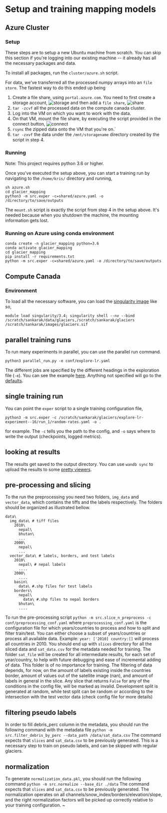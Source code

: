 # Setup and training mapping models

## Azure Cluster

### Setup

These steps are to setup a new Ubuntu machine from scratch. You can skip this
section if you're logging into our existing machine -- it already has all the
necessary packages and data.

To install all packages, run the `cluster/azure.sh` script.

For data, we've transferred all the processed numpy arrays into an `file
store`. The fastest way to do this ended up being 

1. Create a file share, using `portal.azure.com`. You need to first create a
   storage account,
   ![storage](https://drive.google.com/uc?id=1wo7F_1mD4ueLbxOt_s5_Mc0s-YhCyBmD)
   and then add a `file share`,
   ![share](https://drive.google.com/uc?id=1bJ95Lg13FjXLvGWrwZm-0xbdNJQVfbb1)
2. `tar -zcvf` all the processed data on the compute canada cluster.
3. Log into the VM on which you want to work with the data.
4. On that VM, mount the file share, by executing the script provided in the
   connect button,
![connect](https://drive.google.com/uc?id=1tcOZFKqeW6UIOA2HHa1xbampIlx9s7Da)
5. `rsync` the zipped data onto the VM that you're on.`
6. `tar -zxvf` the data under the `/mnt/storagename` directory created by the
   script in step 4.

### Running  
Note: This project requires python 3.6 or higher.

Once you've executed the setup above, you can start a training run by navigating
to the `/home/kris/` directory and running,

```
sh azure.sh
cd glacier_mapping
python3 -m src.exper -c=shared/azure.yaml -o /directory/to/save/outputs
```

The `mount.sh` script is exactly the script from step 4 in the setup above. It's
needed because when you shutdown the machine, the mounting information gets
lost.

### Running on Azure using conda environment
```
conda create -n glacier_mapping python=3.6
conda activate glacier_mapping
cd glacier_mapping
pip install -r requirements.txt
python -m src.exper -c=shared/azure.yaml -o /directory/to/save/outputs
```


## Compute Canada

### Environment

To load all the necessary software, you can load the [singularity
image](https://drive.google.com/open?id=1Dbd1Wae_Jf6BdhV2LkMaGjO8MwK5Lw4r) like
so,

```
module load singularity/3.4; singularity shell --nv --bind /scratch/sankarak/data/glaciers,/scratch/sankarak/glaciers /scratch/sankarak/images/glaciers.sif
```

## parallel training runs

To run many experiments in parallel, you can use the parallel run command. 

```
python3 parallel_run.py -e conf/explore-lr.yaml
```

The different jobs are specified by the different headings in the exploration
file (`-e`). You can see the example
[here](https://github.com/Sh-imaa/glacier_mapping/blob/master/conf/explore-lr.yaml).
Anything not specified will go to the
[defaults](https://github.com/Sh-imaa/glacier_mapping/blob/master/shared/defaults.yaml).

## single training run

You can point the `exper` script to a single training configuration file,

```
python3 -m src.exper -c /scratch/sankarak/glaciers/explore-lr-experiment--16/run_1/random-rates.yaml -o .
```

for example. The `-c` tells you the path to the config, and `-o` says where to write the output (checkpoints, logged metrics).

## looking at results

The results get saved to the output directory. You can use `wandb sync` to upload the results to some [pretty viewers](https://app.wandb.ai/krisrs1128/glacier_mapping/runs/rsii7qj6?workspace=default).

## pre-processing and slicing
To the run the preprocessing you need two folders, `img_data` and `vector_data`, which contains the tiffs and the labels respectively. The folders should be organized as illustrated bellow. 
```
data\
  img_data\ # tiff files
    2010\
      nepal\
      bhutan\
      ...
    2000\
      nepal\
      ...
  vector_data\ # labels, borders, and test labels
    2010\
      nepal\ # nepal labels
      ....
    2000\
      ....
    basin\
      data\ #.shp files for test labels
    borders\
      nepal\
        data\ #.shp files to nepal borders
      bhutan\
      ....
```
To run the pre-processing script
`python -m src.slice_n_preprocess -c conf/preprocessing_conf.yaml`
where `preprocessing_conf.yaml` is the configuration file for which years/countries to process and how to split and filter train/test. You can either choose a subset of years/countries or process all available data.
Example:
`year: ['2010] country:[]`
will process all countries in 2010. 
You should end up with `slices` directory for all the sliced data and `sat_data.csv` for the metadata needed for training. The folder `sat_file` will be created for all intermediate results, for each set of year/country,  to help with future debugging and ease of incremental adding of data. This folder is of no importance for training.
The filtering of data depends, for now, on the amount of labels existing inside the countries border, amount of values out of the satellite image (nan), and amount of labels in general in the slice. Any slice that returns `False` for any of the conditions in the config file, will be marked as invalid. Development split is generated at random, while test split can be random or according to the intersection with the test vector data (check config file for more details)  

## filtering pseudo labels
In order to fill debris_perc column in the metadata, you should run the following command with the metadata file 
`python -m src.filter_debris_by_perc --data_path /data/sat_data.csv` 
The command expects that `slices` and `sat_data.csv` to be previously generated.
This is a necessary step to train on pseudo labels, and can be skipped with regular glaciers.

## normalization
To generate `normalization_data.pkl`, you should run the following command
`python -m src.normalize --base_dir ./data`
The command expects that `slices` and `sat_data.csv` to be previously generated.
The normalization operates on all channels/snow_index/borders/elevation/slope, and the right normalization factors will be picked up correctly relative to your training configuration.
~
